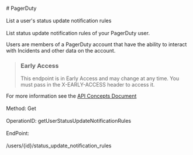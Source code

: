 <br>#     PagerDuty</br>
<br>List a user's status update notification rules</br>
<br>List status update notification rules of your PagerDuty user.

Users are members of a PagerDuty account that have the ability to interact with Incidents and other data on the account.


> ### Early Access
> This endpoint is in Early Access and may change at any time. You must pass in the X-EARLY-ACCESS header to access it.

For more information see the [API Concepts Document](../../docs/CONCEPTS.md#users)
</br>
<br>Method: Get</br>
<br>OperationID: getUserStatusUpdateNotificationRules</br>
<br>EndPoint:</br>
<br>/users/{id}/status_update_notification_rules</br>
